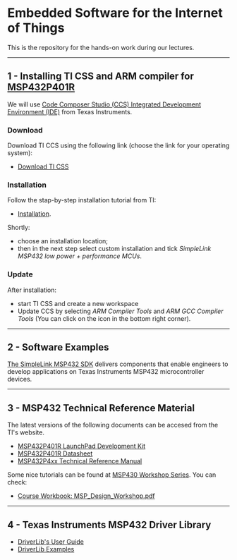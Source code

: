 # Embedded Software for the Internet of Things

This is the repository for the hands-on work during our lectures.

*** 

## 1 - Installing TI CSS and ARM compiler for [MSP432P401R](https://www.ti.com/product/MSP432P401R)

We will use [Code Composer Studio (CCS) Integrated Development Environment (IDE)](https://www.ti.com/tool/CCSTUDIO) from Texas Instruments. 

### Download
Download TI CCS using the following link (choose the link for your operating system):
- [Download TI CSS](https://www.ti.com/tool/download/CCSTUDIO)

### Installation
Follow the stap-by-step installation tutorial from TI: 
- [Installation](https://software-dl.ti.com/ccs/esd/documents/users_guide_10.1.0/ccs_installation.html).

Shortly: 
- choose an installation location;
- then in the next step select custom installation and tick *SimpleLink MSP432 low power + performance MCUs*.

### Update 
After installation:
- start TI CSS and create a new workspace
- Update CCS by selecting *ARM Compiler Tools* and *ARM GCC Compiler Tools* (You can click on the icon in the bottom right corner). 

* * *

## 2 - Software Examples
[The SimpleLink MSP432 SDK](http://dev.ti.com/tirex/explore/node?devtools=MSP-EXP432P401R&node=ADoDWIZc5WTuUbxxkAgevQ__z-lQYNj__LATEST) 
delivers components that enable engineers to develop applications on Texas Instruments MSP432 microcontroller devices.

* * *

## 3 - MSP432 Technical Reference Material
The latest versions of the following documents can be accesed from the TI's website.
- [MSP432P401R LaunchPad Development Kit](slau597f.pdf)
- [MSP432P401R Datasheet](msp432p401r.pdf)
- [MSP432P4xx Technical Reference Manual](slau356i.pdf)

Some nice tutorials can be found at [MSP430 Workshop Series](https://training.ti.com/msp430-workshop-series). You can check:
- [Course Workbook:	MSP_Design_Workshop.pdf](http://software-dl.ti.com/trainingTTO/trainingTTO_public_sw/MSP_Design_Workshop/MSP_Design_Workshop.pdf)

* * *

## 4 - Texas Instruments MSP432 Driver Library
- [DriverLib's User Guide](driverlib.pdf)
- [DriverLib Examples](http://dev.ti.com/tirex/explore/node?devtools=MSP-EXP432P401R&node=AIaHSvjn.KjUNRDtdnUpsg__z-lQYNj__LATEST)
